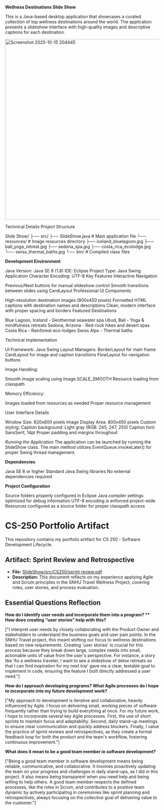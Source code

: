 **Wellness Destinations Slide Show**


This is a Java-based desktop application that showcases a curated collection of top wellness destinations around the world. 
The application presents a slideshow interface with high-quality images and descriptive captions for each destination.


<img width="803" height="590" alt="Screenshot 2025-10-15 204445" src="https://github.com/user-attachments/assets/ef331a84-17b2-4dfb-9a57-a55070c7e19a" />


Technical Details
Project Structure

Slide Show/
├── src/
├── SlideShow.java        # Main application file
└── resources/            # Image resources directory
├── iceland_bluelagoon.jpg
├── bali_yoga_retreat.jpg
├── sedona_spa.jpg
├── costa_rica_ecolodge.jpg
└── swiss_thermal_baths.jpg
└── bin/                      # Compiled class files

**Development Environment**

Java Version: Java SE 8 (1.8)
IDE: Eclipse
Project Type: Java Swing Application
Character Encoding: UTF-8
Key Features
Interactive Navigation

Previous/Next buttons for manual slideshow control
Smooth transitions between slides using CardLayout
Professional UI Components

High-resolution destination images (800x450 pixels)
Formatted HTML captions with destination names and descriptions
Clean, modern interface with proper spacing and borders
Featured Destinations

Blue Lagoon, Iceland - Geothermal seawater spa
Ubud, Bali - Yoga & mindfulness retreats
Sedona, Arizona - Red-rock hikes and desert spas
Costa Rica - Rainforest eco-lodges
Swiss Alps - Thermal baths

Technical Implementation

UI Framework: Java Swing
Layout Managers:
BorderLayout for main frame
CardLayout for image and caption transitions
FlowLayout for navigation buttons

Image Handling:

Smooth image scaling using Image.SCALE_SMOOTH
Resource loading from classpath

Memory Efficiency:

Images loaded from resources as needed
Proper resource management

User Interface Details

Window Size: 820x600 pixels
Image Display Area: 800x450 pixels
Custom styling:
Caption background: Light gray (RGB: 245, 247, 250)
Caption font: SansSerif, 14pt
Proper padding and margins throughout

*Running the Application*
The application can be launched by running the SlideShow class. The main method utilizes EventQueue.invokeLater() for proper Swing thread management.

**Dependencies**

Java SE 8 or higher
Standard Java Swing libraries
No external dependencies required

**Project Configuration**

Source folders properly configured in Eclipse
Java compiler settings optimized for debug information
UTF-8 encoding is enforced project-wide
Resources configured as a source folder for proper classpath access



# CS-250 Portfolio Artifact

This repository contains my portfolio artifact for CS 250 - Software Development Lifecycle.

## Artifact: Sprint Review and Retrospective
*   **File:** [SlideShow/src/CS250/sprint review.pdf](SlideShow/src/CS250/sprint%20review.pdf)
*   **Description:** This document reflects on my experience applying Agile and Scrum principles in the SNHU Travel Wellness Project, covering roles, user stories, and process evaluation.

## Essential Questions Reflection

**How do I identify user needs and incorporate them into a program? ** How does creating “user stories” help with this?**

["I interpret user needs by closely collaborating with the Product Owner and stakeholders to understand the business goals and user pain points. In the SNHU Travel project, this meant shifting our focus to wellness destinations based on new requirements. Creating 'user stories' is crucial for this process because they break down large, complex needs into small, actionable units of value from the user's perspective. For instance, a story like 'As a wellness traveler, I want to see a slideshow of detox retreats so that I can find inspiration for my next trip' gave me a clear, testable goal to implement in code, ensuring the feature I built directly addressed a user need."]

**How do I approach developing programs? What Agile processes do I hope to incorporate into my future development work?**

["My approach to development is iterative and collaborative, heavily influenced by Agile. I focus on delivering small, working pieces of software frequently rather than trying to build everything at once. For my future work, I hope to incorporate several key Agile processes. First, the use of short sprints to maintain focus and adaptability. Second, daily stand-up meetings to ensure clear communication and quickly address blockers. Finally, I value the practice of sprint reviews and retrospectives, as they create a formal feedback loop for both the product and the team's workflow, fostering continuous improvement."]

**What does it mean to be a good team member in software development?**

["Being a good team member in software development means being reliable, communicative, and collaborative. It involves proactively updating the team on your progress and challenges in daily stand-ups, as I did in this project. It also means being transparent when you need help and being willing to help others. A good team member respects the defined processes, like the roles in Scrum, and contributes to a positive team dynamic by actively participating in ceremonies like sprint planning and retrospectives, always focusing on the collective goal of delivering value to the customer."]
